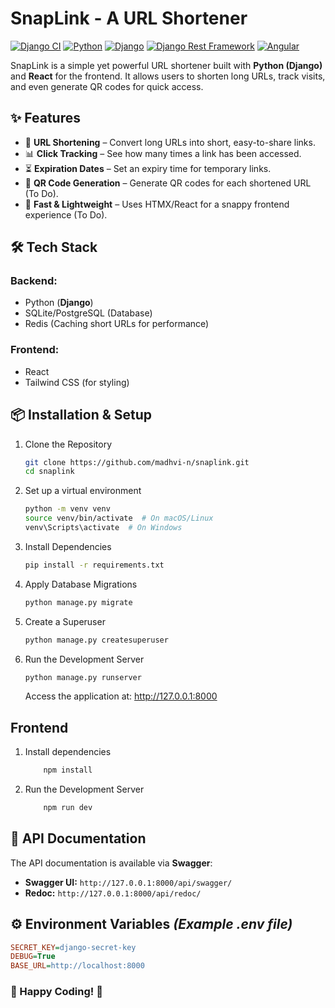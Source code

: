 # SnapLink - A URL Shortener

[![Django CI](https://github.com/madhvi-n/snaplink/actions/workflows/django.yml/badge.svg?branch=main)](https://github.com/madhvi-n/snaplink/actions/workflows/django.yml)
[![Python](https://img.shields.io/badge/Python-3.11-blue)](https://www.python.org/)
[![Django](https://img.shields.io/badge/Django-5.1-brightgreen?style=flat&logo=django&logoColor=white)](https://www.djangoproject.com/)
[![Django Rest Framework](https://img.shields.io/badge/Django_Rest_Framework-3.15-red)](https://www.django-rest-framework.org/)
[![Angular](https://img.shields.io/badge/React-19-blueviolet)](https://react.dev/)

SnapLink is a simple yet powerful URL shortener built with **Python (Django)** and **React** for the frontend. It allows users to shorten long URLs, track visits, and even generate QR codes for quick access.

## ✨ Features

- 🔗 **URL Shortening** – Convert long URLs into short, easy-to-share links.
- 📊 **Click Tracking** – See how many times a link has been accessed.
- ⏳ **Expiration Dates** – Set an expiry time for temporary links.
- 📸 **QR Code Generation** – Generate QR codes for each shortened URL (To Do).
- 🚀 **Fast & Lightweight** – Uses HTMX/React for a snappy frontend experience (To Do).

## 🛠 Tech Stack

### **Backend:**

- Python (**Django**)
- SQLite/PostgreSQL (Database)
- Redis (Caching short URLs for performance)

### **Frontend:**

- React
- Tailwind CSS (for styling)

## 📦 Installation & Setup

1. Clone the Repository

    ```sh
    git clone https://github.com/madhvi-n/snaplink.git
    cd snaplink
    ```

2. Set up a virtual environment

    ```bash
    python -m venv venv
    source venv/bin/activate  # On macOS/Linux
    venv\Scripts\activate  # On Windows
    ```

3. Install Dependencies

    ```bash
    pip install -r requirements.txt
    ```

4. Apply Database Migrations

    ```bash
    python manage.py migrate
    ```

5. Create a Superuser

    ```bash
    python manage.py createsuperuser
    ```

6. Run the Development Server

    ```bash
    python manage.py runserver
    ```

    Access the application at: <http://127.0.0.1:8000>

## Frontend

1. Install dependencies

    ```bash
        npm install
    ```

2. Run the Development Server

    ```bash
        npm run dev
    ```

## 📝 API Documentation

The API documentation is available via **Swagger**:

- **Swagger UI:** `http://127.0.0.1:8000/api/swagger/`
- **Redoc:** `http://127.0.0.1:8000/api/redoc/`

## ⚙️ Environment Variables *(Example .env file)*

```ini
SECRET_KEY=django-secret-key
DEBUG=True
BASE_URL=http://localhost:8000
```

### 🎉 Happy Coding! 🚀
